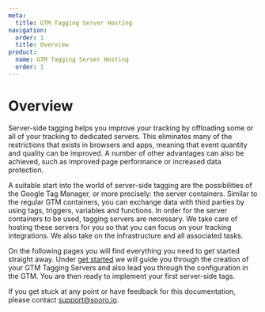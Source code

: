 ```yaml
---
meta:
  title: GTM Tagging Server Hosting
navigation:
  order: 1
  title: Overview
product:
  name: GTM Tagging Server Hosting
  order: 1
---
```


# Overview

Server-side tagging helps you improve your tracking by offloading some or all of your tracking to dedicated servers. This eliminates many of the restrictions that exists in browsers and apps, meaning that event quantity and quality can be improved. A number of other advantages can also be achieved, such as improved page performance or increased data protection.

A suitable start into the world of server-side tagging are the possibilities of the Google Tag Manager, or more precisely: the server containers. Similar to the regular GTM containers, you can exchange data with third parties by using tags, triggers, variables and functions. In order for the server containers to be used, tagging servers are necessary. We take care of hosting these servers for you so that you can focus on your tracking integrations. We also take on the infrastructure and all associated tasks.

On the following pages you will find everything you need to get started straight away. Under [get started](/content/en-US/gtm-tagging-server-hosting/get-started.md) we will guide you through the creation of your GTM Tagging Servers and also lead you through the configuration in the GTM. You are then ready to implement your first server-side tags.

If you get stuck at any point or have feedback for this documentation, please contact [support@sooro.io](mailto:support@sooro.io).
